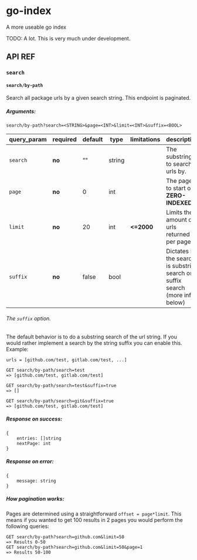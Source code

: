 # go-index
A more useable go index

TODO: A lot. This is very much under development.

## API REF

### `search`

#### `search/by-path`
Search all package urls by a given search string. This endpoint is paginated.

##### Arguments:

`search/by-path?search=<STRING>&page=<INT>&limit=<INT>&suffix=<BOOL>`

| query_param | required | default | type | limitations| description |
|-------------|----------|---------|------|-------|------------|
| `search`    | **no**  | ""       | string  |          | The substring to search urls by. |
| `page`    | **no**  | 0       | int |    | The page to start on. **ZERO-INDEXED**|
| `limit`    | **no**  | 20     | int | **<=2000** | Limits the amount of urls returned per page |
| `suffix`    | **no**  | false     | bool | | Dictates if the search is substring search or suffix search (more info below) |

###### The `suffix` option.

The default behavior is to do a substring search of the url string. If you would rather implement a search by the string suffix you can enable this. Example:
```
urls = [github.com/test, gitlab.com/test, ...]

GET search/by-path/search=test
=> [github.com/test, gitlab.com/test]

GET search/by-path/search=test&suffix=true
=> []

GET search/by-path/search=git&suffix=true
=> [github.com/test, gitlab.com/test]
```

##### Response on success:
```
{
    entries: []string
    nextPage: int
}
```

##### Response on error:
```
{
    message: string
}
```

##### How pagination works:

Pages are determined using a straightforward `offset = page*limit`. This means if you wanted to get 100 results in 2 pages you would perform the following queries:

```
GET search/by-path?search=github.com&limit=50
=> Results 0-50
GET search/by-path?search=github.com&limit=50&page=1
=> Results 50-100
```
